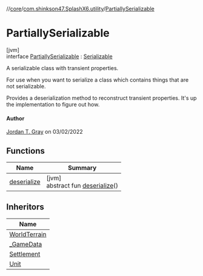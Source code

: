//[core](../../../index.md)/[com.shinkson47.SplashX6.utility](../index.md)/[PartiallySerializable](index.md)

# PartiallySerializable

[jvm]\
interface [PartiallySerializable](index.md) : [Serializable](https://docs.oracle.com/javase/8/docs/api/java/io/Serializable.html)

A serializable class with transient properties.

For use when you want to serialize a class which contains things that are not serializable.

Provides a deserialization method to reconstruct transient properties. It's up the implementation to figure out how.

#### Author

[Jordan T. Gray](https://www.shinkson47.in) on 03/02/2022

## Functions

| Name | Summary |
|---|---|
| [deserialize](deserialize.md) | [jvm]<br>abstract fun [deserialize](deserialize.md)() |

## Inheritors

| Name |
|---|
| [WorldTerrain](../../com.shinkson47.SplashX6.game.world/-world-terrain/index.md) |
| [_GameData](../../com.shinkson47.SplashX6.game/_-game-data/index.md) |
| [Settlement](../../com.shinkson47.SplashX6.game.cities/-settlement/index.md) |
| [Unit](../../com.shinkson47.SplashX6.game.units/-unit/index.md) |
